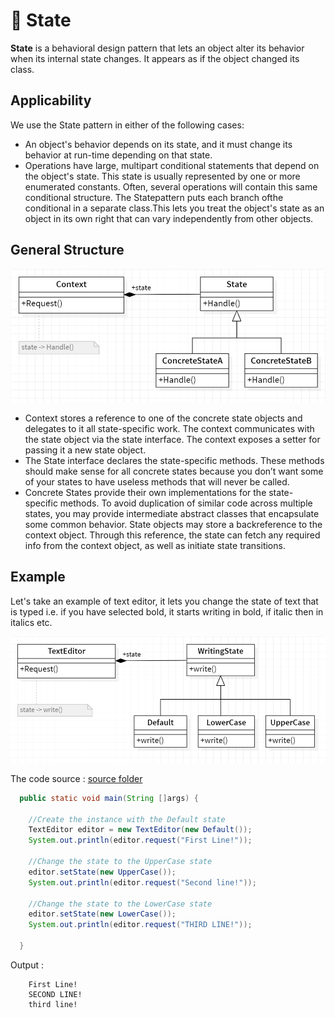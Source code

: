 # 💢 State

<b>State</b> is a behavioral design pattern that lets an object alter its behavior when its internal state changes. It appears as if the object changed its class.

## Applicability

We use the State pattern in either of the following cases:

- An object's behavior depends on its state, and it must change its behavior at
  run-time depending on that state.
- Operations have large, multipart conditional statements that depend on the
  object's state. This state is usually represented by one or more enumerated
  constants. Often, several operations will contain this same conditional structure. The Statepattern puts each branch ofthe conditional in a separate class.This lets you treat the object's state as an object in its own right that can vary
  independently from other objects.

## General Structure

<p align="center">
  <img src="../../images/state.png" width="700" />
</p>

- Context stores a reference to one of the concrete state objects and delegates to it all state-specific work. The context communicates with the state object via the state interface. The context exposes a setter for passing it a new state object.
- The State interface declares the state-specific methods. These methods should make sense for all concrete states because you don’t want some of your states to have useless methods that will never be called.
- Concrete States provide their own implementations for the state-specific methods. To avoid duplication of similar code across multiple states, you may provide intermediate abstract classes that encapsulate some common behavior.
  State objects may store a backreference to the context object. Through this reference, the state can fetch any required info from the context object, as well as initiate state transitions.

## Example

Let's take an example of text editor, it lets you change the state of text that is typed i.e. if you have selected bold, it starts writing in bold, if italic then in italics etc.

<p align="center">
  <img src="../../images/state-example.png" width="700" />
</p>

The code source : [source folder](./src)

```Java
  public static void main(String []args) {

    //Create the instance with the Default state
    TextEditor editor = new TextEditor(new Default());
    System.out.println(editor.request("First Line!"));

    //Change the state to the UpperCase state
    editor.setState(new UpperCase());
    System.out.println(editor.request("Second line!"));

    //Change the state to the LowerCase state
    editor.setState(new LowerCase());
    System.out.println(editor.request("THIRD LINE!"));

  }

```

Output :

```
    First Line!
    SECOND LINE!
    third line!
```
